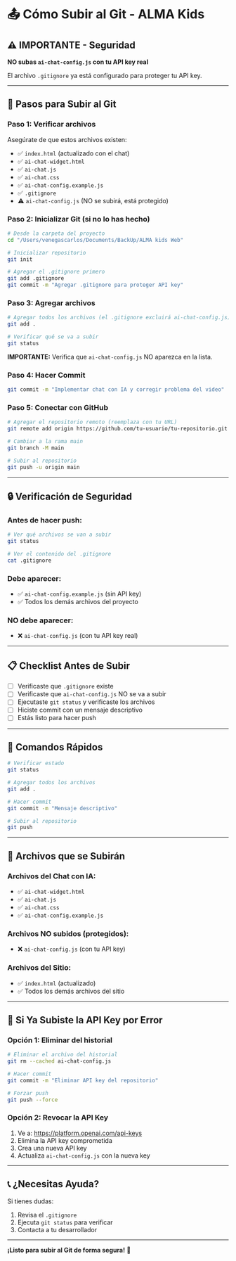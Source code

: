 # 📤 Cómo Subir al Git - ALMA Kids

## ⚠️ IMPORTANTE - Seguridad

**NO subas `ai-chat-config.js` con tu API key real**

El archivo `.gitignore` ya está configurado para proteger tu API key.

---

## 🚀 Pasos para Subir al Git

### Paso 1: Verificar archivos

Asegúrate de que estos archivos existen:
- ✅ `index.html` (actualizado con el chat)
- ✅ `ai-chat-widget.html`
- ✅ `ai-chat.js`
- ✅ `ai-chat.css`
- ✅ `ai-chat-config.example.js`
- ✅ `.gitignore`
- ⚠️ `ai-chat-config.js` (NO se subirá, está protegido)

### Paso 2: Inicializar Git (si no lo has hecho)

```bash
# Desde la carpeta del proyecto
cd "/Users/venegascarlos/Documents/BackUp/ALMA kids Web"

# Inicializar repositorio
git init

# Agregar el .gitignore primero
git add .gitignore
git commit -m "Agregar .gitignore para proteger API key"
```

### Paso 3: Agregar archivos

```bash
# Agregar todos los archivos (el .gitignore excluirá ai-chat-config.js)
git add .

# Verificar qué se va a subir
git status
```

**IMPORTANTE:** Verifica que `ai-chat-config.js` NO aparezca en la lista.

### Paso 4: Hacer Commit

```bash
git commit -m "Implementar chat con IA y corregir problema del video"
```

### Paso 5: Conectar con GitHub

```bash
# Agregar el repositorio remoto (reemplaza con tu URL)
git remote add origin https://github.com/tu-usuario/tu-repositorio.git

# Cambiar a la rama main
git branch -M main

# Subir al repositorio
git push -u origin main
```

---

## 🔒 Verificación de Seguridad

### Antes de hacer push:

```bash
# Ver qué archivos se van a subir
git status

# Ver el contenido del .gitignore
cat .gitignore
```

### Debe aparecer:
- ✅ `ai-chat-config.example.js` (sin API key)
- ✅ Todos los demás archivos del proyecto

### NO debe aparecer:
- ❌ `ai-chat-config.js` (con tu API key real)

---

## 📋 Checklist Antes de Subir

- [ ] Verificaste que `.gitignore` existe
- [ ] Verificaste que `ai-chat-config.js` NO se va a subir
- [ ] Ejecutaste `git status` y verificaste los archivos
- [ ] Hiciste commit con un mensaje descriptivo
- [ ] Estás listo para hacer push

---

## 🎯 Comandos Rápidos

```bash
# Verificar estado
git status

# Agregar todos los archivos
git add .

# Hacer commit
git commit -m "Mensaje descriptivo"

# Subir al repositorio
git push
```

---

## 📝 Archivos que se Subirán

### Archivos del Chat con IA:
- ✅ `ai-chat-widget.html`
- ✅ `ai-chat.js`
- ✅ `ai-chat.css`
- ✅ `ai-chat-config.example.js`

### Archivos NO subidos (protegidos):
- ❌ `ai-chat-config.js` (con tu API key)

### Archivos del Sitio:
- ✅ `index.html` (actualizado)
- ✅ Todos los demás archivos del sitio

---

## 🚨 Si Ya Subiste la API Key por Error

### Opción 1: Eliminar del historial

```bash
# Eliminar el archivo del historial
git rm --cached ai-chat-config.js

# Hacer commit
git commit -m "Eliminar API key del repositorio"

# Forzar push
git push --force
```

### Opción 2: Revocar la API Key

1. Ve a: https://platform.openai.com/api-keys
2. Elimina la API key comprometida
3. Crea una nueva API key
4. Actualiza `ai-chat-config.js` con la nueva key

---

## 📞 ¿Necesitas Ayuda?

Si tienes dudas:
1. Revisa el `.gitignore`
2. Ejecuta `git status` para verificar
3. Contacta a tu desarrollador

---

**¡Listo para subir al Git de forma segura!** 🚀

